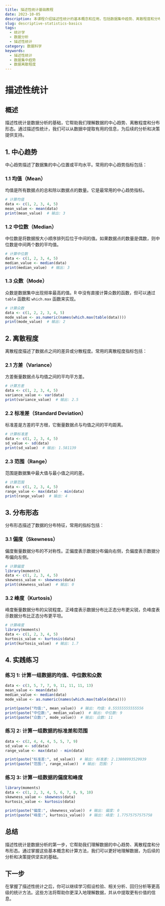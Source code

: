 ```yaml
---
title: 描述性统计基础教程
date: 2023-10-05
description: 本课程介绍描述性统计的基本概念和应用，包括数据集中趋势、离散程度和分布形态的测量方法。
slug: descriptive-statistics-basics
tags:
  - 统计学
  - 数据分析
  - 描述性统计
category: 数据科学
keywords:
  - 描述性统计
  - 数据集中趋势
  - 数据离散程度
---
```


# 描述性统计

## 概述

描述性统计是数据分析的基础，它帮助我们理解数据的中心趋势、离散程度和分布形态。通过描述性统计，我们可以从数据中提取有用的信息，为后续的分析和决策提供支持。

## 1. 中心趋势

中心趋势描述了数据集的中心位置或平均水平。常用的中心趋势指标包括：

### 1.1 均值（Mean）

均值是所有数据点的总和除以数据点的数量。它是最常用的中心趋势指标。

```R
# 计算均值
data <- c(1, 2, 3, 4, 5)
mean_value <- mean(data)
print(mean_value)  # 输出: 3
```

### 1.2 中位数（Median）

中位数是将数据按大小顺序排列后位于中间的值。如果数据点的数量是偶数，则中位数是中间两个数的平均值。

```R
# 计算中位数
data <- c(1, 2, 3, 4, 5)
median_value <- median(data)
print(median_value)  # 输出: 3
```

### 1.3 众数（Mode）

众数是数据集中出现频率最高的值。R 中没有直接计算众数的函数，但可以通过 `table` 函数和 `which.max` 函数来实现。

```R
# 计算众数
data <- c(1, 2, 2, 3, 4, 5)
mode_value <- as.numeric(names(which.max(table(data))))
print(mode_value)  # 输出: 2
```

## 2. 离散程度

离散程度描述了数据点之间的差异或分散程度。常用的离散程度指标包括：

### 2.1 方差（Variance）

方差衡量数据点与均值之间的平均平方差。

```R
# 计算方差
data <- c(1, 2, 3, 4, 5)
variance_value <- var(data)
print(variance_value)  # 输出: 2.5
```

### 2.2 标准差（Standard Deviation）

标准差是方差的平方根，它衡量数据点与均值之间的平均距离。

```R
# 计算标准差
data <- c(1, 2, 3, 4, 5)
sd_value <- sd(data)
print(sd_value)  # 输出: 1.581139
```

### 2.3 范围（Range）

范围是数据集中最大值与最小值之间的差。

```R
# 计算范围
data <- c(1, 2, 3, 4, 5)
range_value <- max(data) - min(data)
print(range_value)  # 输出: 4
```

## 3. 分布形态

分布形态描述了数据的分布特征，常用的指标包括：

### 3.1 偏度（Skewness）

偏度衡量数据分布的不对称性。正偏度表示数据分布偏向右侧，负偏度表示数据分布偏向左侧。

```R
# 计算偏度
library(moments)
data <- c(1, 2, 3, 4, 5)
skewness_value <- skewness(data)
print(skewness_value)  # 输出: 0
```

### 3.2 峰度（Kurtosis）

峰度衡量数据分布的尖锐程度。正峰度表示数据分布比正态分布更尖锐，负峰度表示数据分布比正态分布更平坦。

```R
# 计算峰度
library(moments)
data <- c(1, 2, 3, 4, 5)
kurtosis_value <- kurtosis(data)
print(kurtosis_value)  # 输出: 1.7
```

## 4. 实践练习

### 练习 1: 计算一组数据的均值、中位数和众数

```R
data <- c(3, 5, 7, 7, 9, 11, 11, 11, 13)
mean_value <- mean(data)
median_value <- median(data)
mode_value <- as.numeric(names(which.max(table(data))))

print(paste("均值:", mean_value))  # 输出: 均值: 8.55555555555556
print(paste("中位数:", median_value))  # 输出: 中位数: 9
print(paste("众数:", mode_value))  # 输出: 众数: 11
```

### 练习 2: 计算一组数据的标准差和范围

```R
data <- c(2, 4, 4, 4, 5, 5, 7, 9)
sd_value <- sd(data)
range_value <- max(data) - min(data)

print(paste("标准差:", sd_value))  # 输出: 标准差: 2.13808993529939
print(paste("范围:", range_value))  # 输出: 范围: 7
```

### 练习 3: 计算一组数据的偏度和峰度

```R
library(moments)
data <- c(1, 2, 3, 4, 5, 6, 7, 8, 9, 10)
skewness_value <- skewness(data)
kurtosis_value <- kurtosis(data)

print(paste("偏度:", skewness_value))  # 输出: 偏度: 0
print(paste("峰度:", kurtosis_value))  # 输出: 峰度: 1.77575757575758
```

## 总结

描述性统计是数据分析的第一步，它帮助我们理解数据的中心趋势、离散程度和分布形态。通过掌握这些基本概念和计算方法，我们可以更好地理解数据，为后续的分析和决策提供坚实的基础。

## 下一步

在掌握了描述性统计之后，你可以继续学习假设检验、相关分析、回归分析等更高级的统计方法。这些方法将帮助你更深入地理解数据，并从中提取更有价值的信息。